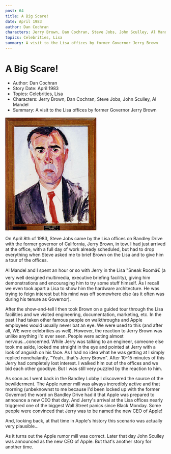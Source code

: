 ```yaml
---
post: 64
title: A Big Scare!
date: April 1983
author: Dan Cochran
characters: Jerry Brown, Dan Cochran, Steve Jobs, John Sculley, Al Mandel
topics: Celebrities, Lisa
summary: A visit to the Lisa offices by former Governor Jerry Brown
---
```


# A Big Scare!
* Author: Dan Cochran
* Story Date: April 1983
* Topics: Celebrities, Lisa
* Characters: Jerry Brown, Dan Cochran, Steve Jobs, John Sculley, Al Mandel
* Summary: A visit to the Lisa offices by former Governor Jerry Brown

![Apple Appoints New CEO?](images/Macintosh/jbrown.jpg) 
    
On April 8th of 1983, Steve Jobs came by the Lisa offices on Bandley Drive with the former governor of California, Jerry Brown, in tow. I had just arrived at the office, with a full day of work already scheduled, but had to drop everything when Steve asked me to brief Brown on the Lisa and to give him a tour of the offices.

Al Mandel and I spent an hour or so with Jerry in the Lisa "Sneak Roomâ€ (a very well designed multimedia, executive briefing facility), giving him demonstrations and encouraging him to try some stuff himself. As I recall we even took apart a Lisa to show him the hardware architecture. He was trying to feign interest but his mind was off somewhere else (as it often was during his tenure as Governor).

After the show-and-tell I then took Brown on a guided tour through the Lisa facilities and we visited engineering, documentation, marketing, etc. In the past I had taken other famous people on walkthroughs and Apple employees would usually never bat an eye. We were used to this (and after all, WE were celebrities as well). However, the reaction to Jerry Brown was unlike anything I'd ever seen. People were acting almost nervous...concerned. While Jerry was talking to an engineer, someone else took me aside, looked me straight in the eye and pointed at Jerry with a look of anguish on his face. As I had no idea what he was getting at I simply replied nonchalantly, "Yeah...that's Jerry Brown". After 10-15 minutes of this Jerry had completely lost interest. I walked him out of the offices and we bid each other goodbye. But I was still very puzzled by the reaction to him.

As soon as I went back in the Bandley Lobby I discovered the source of the bewilderment. The Apple rumor mill was always incredibly active and that morning (unbeknownst to me because I'd been locked up with the former Governor) the word on Bandley Drive had it that Apple was prepared to announce a new CEO that day. And Jerry's arrival at the Lisa offices nearly triggered one of the biggest Wall Street panics since Black Monday. Some people were convinced that Jerry was to be named the new CEO of Apple!

And, looking back, at that time in Apple's history this scenario was actually very plausible...

As it turns out the Apple rumor mill was correct. Later that day John Sculley was announced as the new CEO of Apple. But that's another story for another time.